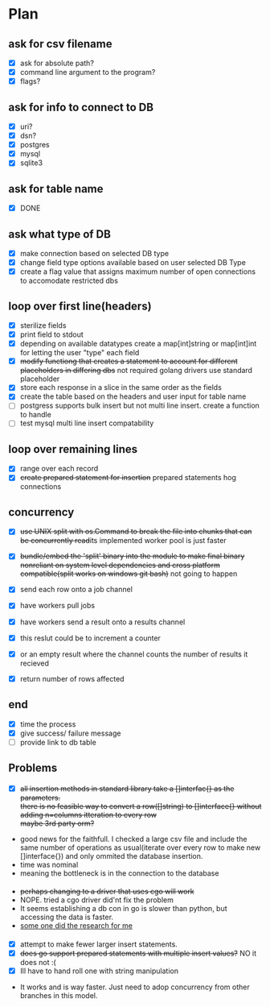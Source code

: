 # Plan


## ask for csv filename
- [x] ask for absolute path?  
- [x] command line argument to the program?  
- [x] flags?

## ask for info to connect to DB
- [x] uri?
- [x] dsn?  
- [x] postgres  
- [x] mysql  
- [x] sqlite3  

## ask for table name
- [x] DONE

## ask what type of DB 
- [x] make connection based on selected DB type
- [x] change field type options available based on user selected DB Type
- [x] create a flag value that assigns maximum number of open connections to accomodate restricted dbs

## loop over first line(headers)
- [x] sterilize fields  
- [x] print field to stdout  
- [x] depending on available datatypes create a map[int]string or map[int]int for letting the user "type" each field  
- [x] ~~modify functiong that creates a statement to account for different placeholders in differing dbs~~ not required golang drivers use standard placeholder 
- [x] store each response in a slice in the same order as the fields  
- [x] create the table based on the headers and user input for table name  
- [ ] postgress supports bulk insert but not multi line insert. create a function to handle
- [ ] test mysql multi line insert compatability

## loop over remaining lines
- [x] range over each record  
- [x] ~~create prepared statement for insertion~~ prepared statements hog connections

## concurrency
- [x] ~~use UNIX split with os.Command to break the file into chunks that can be concurrently read~~its implemented worker pool is just faster
- [x] ~~bundle/embed the 'split' binary into the module to make final binary nonreliant on system level dependencies and cross platform compatible(split works on windows git bash)~~ not going to happen
- [x] send each row onto a job channel  
- [x] have workers pull jobs
- [x] have workers send a result onto a results channel
- [x] this reslut could be to increment a counter
- [x] or an empty result where the channel counts the number of results it recieved
- [x] return number of rows affected


## end
- [x] time the process  
- [x] give success/ failure message  
- [ ] provide link to db table  

## Problems

####
- [x] ~~all insertion methods in standard library take a []interfac{} as the parameters.~~  
~~there is no feasible way to convert a row([]string) to []interface{} without adding n=columns itteration to every row~~  
~~maybe 3rd party orm?~~

- good news for the faithfull. I checked  a large csv file and include the same number of
operations as usual(iterate over every row to make new []interface{}) and only ommited the database insertion.
- time was nominal
- meaning the bottleneck is in the connection to the database  

####
- ~~perhaps changing to a driver that uses cgo will work~~
- NOPE. tried a cgo driver did'nt fix the problem
- It seems establishing a db con in go is slower than python, but accessing the data is faster.
- [some one did the research for me](https://stackoverflow.com/questions/48000940/faster-sqlite-3-query-in-go-i-need-to-process-1million-rows-as-fast-as-possibl/48043356)

####
- [x] attempt to make fewer larger insert statements.
- [x] ~~does go support prepared statements with multiple insert values?~~ NO it does not :(
- [x] Ill have to hand roll one with string manipulation
- It works and is way faster. Just need to adop concurrency from other branches in this model.
